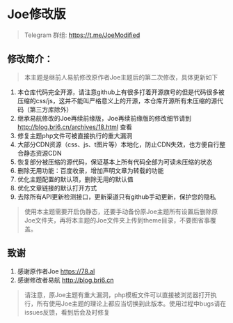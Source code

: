 # Joe修改版

> Telegram 群组: https://t.me/JoeModified

## 修改简介：
> 本主题是继前人易航修改原作者Joe主题后的第二次修改，具体更新如下
1. 本仓库代码完全开源，请注意github上有很多打着开源旗号的但是代码很多被压缩的css/js，这并不能叫严格意义上的开源，本仓库开源所有未压缩的源代码（第三方库除外）
2. 继承易航修改的Joe再续前缘版，Joe再续前缘版的修改细节请到 http://blog.bri6.cn/archives/18.html 查看
3. 修复主题php文件可被直接执行的重大漏洞
4. 大部分CDN资源（css、js、t图片等）本地化，防止CDN失效，也方便自行整合静态资源CDN
5. 恢复部分被压缩的源代码，保证基本上所有代码全部为可读未压缩的状态
6. 删除无用功能：百度收录，增加声明文章为转载的功能
7. 优化主题配置的默认项，删除无用的默认值
8. 优化文章链接的默认打开方式
9. 去除所有API更新检测接口，更新渠道只有github手动更新，保护您的隐私
> 使用本主题需要开启伪静态，还要手动备份原Joe主题所有设置后删除原Joe文件夹，再将本主题的Joe文件夹上传到theme目录，不要图省事覆盖。


## 致谢
1. 感谢原作者Joe https://78.al
2. 感谢修改者易航 http://blog.bri6.cn

> 请注意，原Joe主题有重大漏洞，php模板文件可以直接被浏览器打开执行，所有使用Joe主题的理论上都应当切换到此版本。使用过程中bugs请在issues反馈，看到后会及时修复